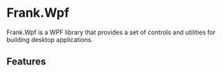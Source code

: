 # Frank.Wpf
Frank.Wpf is a WPF library that provides a set of controls and utilities for building desktop applications.

## Features


